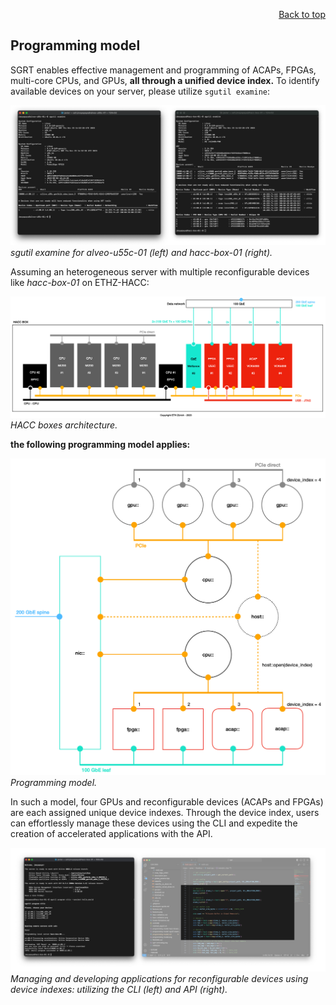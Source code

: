 <div id="readme" class="Box-body readme blob js-code-block-container">
<article class="markdown-body entry-content p-3 p-md-6" itemprop="text">
<p align="right">
<a href="https://github.com/fpgasystems/sgrt/tree/main#--systems-group-runtime">Back to top</a>
</p>

# Programming model

SGRT enables effective management and programming of ACAPs, FPGAs, multi-core CPUs, and GPUs, **all through a unified device index.** To identify available devices on your server, please utilize ```sgutil examine```:

![sgutil examine for alveo-u55c-01 (left) and hacc-box-01 (right).](./programming-model-sgutil-examine.png "sgutil examine for alveo-u55c-01 (left) and hacc-box-01 (right).")
*sgutil examine for alveo-u55c-01 (left) and hacc-box-01 (right).*

Assuming an heterogeneous server with multiple reconfigurable devices like *hacc-box-01* on ETHZ-HACC: 

![HACC boxes architecture.](./programming-model-hacc-boxes.png "HACC boxes architecture.")
*HACC boxes architecture.*

**the following programming model applies:**

![Programming model.](./programming-model.png "Programming model.")
*Programming model.*

In such a model, four GPUs and reconfigurable devices (ACAPs and FPGAs) are each assigned unique device indexes. Through the device index, users can effortlessly manage these devices using the CLI and expedite the creation of accelerated applications with the API.

![Managing and developing applications for reconfigurable devices using device indexes: utilizing the CLI (left) and API (right).](./programming-model-device-index.png "Managing and developing applications for reconfigurable devices using device indexes: utilizing the CLI (left) and API (right).")
*Managing and developing applications for reconfigurable devices using device indexes: utilizing the CLI (left) and API (right).*